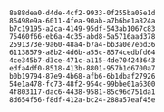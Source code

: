 
                8e88dea0-d4de-4cf2-9933-0f255ba05e1d
                86498e9a-6011-4fea-90ab-a7b6be1a824a
                b7c19195-a2ca-4149-95df-543ab1067c83
                75460f66-eb6a-4c35-abd8-5a5716aad378
                2591373e-9a60-48a4-b7a4-bb3a0e7ebd36
                61138579-a8b2-4d6b-a55c-8574cedbfd64
                4ce345b7-d3ce-471c-a115-4de704243643
                edfa4df0-8518-413b-8801-957b1d6700a7
                b0b19794-87e9-4b68-afb6-6b1dbaf27926
                54e1a478-fc73-48f2-954c-99bbe01a6300
                4f803117-dac6-4438-9581-85c96d751da1
                8d654f56-f8df-412a-bc24-288a57eaf45e
                